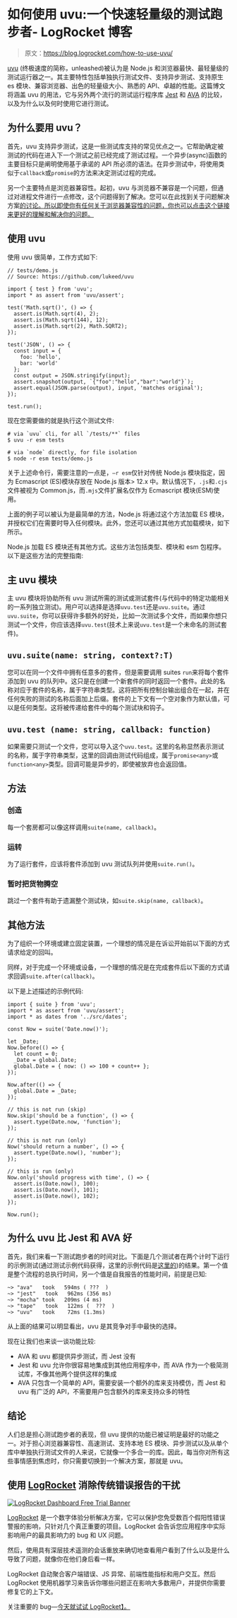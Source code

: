 # 如何使用 uvu:一个快速轻量级的测试跑步者- LogRocket 博客

> 原文：<https://blog.logrocket.com/how-to-use-uvu/>

[uvu](https://github.com/lukeed/uvu) (终极速度的简称，unleashed)被认为是 Node.js 和浏览器最快、最轻量级的测试运行器之一。其主要特性包括单独执行测试文件、支持异步测试、支持原生 es 模块、兼容浏览器、出色的轻量级大小、熟悉的 API、卓越的性能。这篇博文将涵盖 uvu 的用法，它与另外两个流行的测试运行程序库 [Jest](https://github.com/facebook/jest) 和 [AVA](https://github.com/avajs/ava) 的比较，以及为什么以及何时使用它进行测试。

## 为什么要用 uvu？

首先，uvu 支持异步测试，这是一些测试库支持的常见优点之一。它帮助确定被测试的代码在进入下一个测试之前已经完成了测试过程。一个异步(async)函数的主要目标只是阐明使用基于承诺的 API 所必须的语法。在异步测试中，将使用类似于`callback`或`promise`的方法来决定测试过程的完成。

另一个主要特点是浏览器兼容性。起初，uvu 与浏览器不兼容是一个问题，但通过对进程文件进行一点修改，这个问题得到了解决。您可以在此找到关于问题解决方案[的讨论。所以即使你有任何关于浏览器兼容性的问题，你也可以点击这个链接来更好的理解和解决你的问题。](https://github.com/lukeed/uvu/issues/37)

## 使用 uvu

使用 uvu 很简单，工作方式如下:

```
// tests/demo.js
// Source: https://github.com/lukeed/uvu

import { test } from 'uvu';
import * as assert from 'uvu/assert';

test('Math.sqrt()', () => {
  assert.is(Math.sqrt(4), 2);
  assert.is(Math.sqrt(144), 12);
  assert.is(Math.sqrt(2), Math.SQRT2);
});

test('JSON', () => {
  const input = {
    foo: 'hello',
    bar: 'world'
  };
  const output = JSON.stringify(input);
  assert.snapshot(output, `{"foo":"hello","bar":"world"}`);
  assert.equal(JSON.parse(output), input, 'matches original');
});

test.run();
```

现在您需要做的就是执行这个测试文件:

```
# via `uvu` cli, for all `/tests/**` files
$ uvu -r esm tests

# via `node` directly, for file isolation
$ node -r esm tests/demo.js
```

关于上述命令行，需要注意的一点是，`–r esm`仅针对传统 Node.js 模块指定，因为 Ecmascript (ES)模块存放在 Node.js 版本> 12.x 中。默认情况下，`.js`和`.cjs`文件被视为 Common.js，而`.mjs`文件扩展名仅作为 Ecmascript 模块(ESM)使用。

上面的例子可以被认为是最简单的方法，Node.js 将通过这个方法加载 ES 模块，并授权它们在需要时导入任何模块。此外，您还可以通过其他方式加载模块，如下所示。

Node.js 加载 ES 模块还有其他方式。这些方法包括类型、模块和 esm 包程序。以下是这些方法的完整指南:

## 主 uvu 模块

主 uvu 模块将协助所有 uvu 测试所需的测试或测试套件(与代码中的特定功能相关的一系列独立测试)。用户可以选择是选择`uvu.test`还是`uvu.suite`。通过`uvu.suite`，你可以获得许多额外的好处，比如一次测试多个文件，而如果你想只测试一个文件，你应该选择`uvu.test`(技术上来说`uvu.test`是一个未命名的测试套件)。

## `uvu.suite(name: string, context?:T)`

您可以在同一个文件中拥有任意多的套件，但是需要调用 suites `run`来将每个套件添加到 uvu 的队列中。这只是在创建一个新套件的同时返回一个套件。此处的名称对应于套件的名称，属于字符串类型。这将把所有控制台输出组合在一起，并在任何失败的测试的名称后面加上后缀。套件的上下文有一个空对象作为默认值，可以是任何类型。这将被传递给套件中的每个测试块和钩子。

## `uvu.test (name: string, callback: function)`

如果需要只测试一个文件，您可以导入这个`uvu.test`。这里的名称显然表示测试的名称，属于字符串类型，这里的回调由测试代码组成，属于`promise<any>`或`function<any>`类型。回调可能是异步的，即使被放弃也会返回值。

## 方法

### 创造

每一个套房都可以像这样调用`suite(name, callback)`。

### 运转

为了运行套件，应该将套件添加到 uvu 测试队列并使用`suite.run()`。

### 暂时把货物腾空

跳过一个套件有助于遗漏整个测试块，如`suite.skip(name, callback)`。

## 其他方法

为了组织一个环境或建立固定装置，一个理想的情况是在诉讼开始前以下面的方式请求给定的回叫。

同样，对于完成一个环境或设备，一个理想的情况是在完成套件后以下面的方式请求回调`suite.after(callback)`。

以下是上述描述的示例代码:

```
import { suite } from 'uvu';
import * as assert from 'uvu/assert';
import * as dates from '../src/dates';

const Now = suite('Date.now()');

let _Date;
Now.before(() => {
  let count = 0;
  _Date = global.Date;
  global.Date = { now: () => 100 + count++ };
});

Now.after(() => {
  global.Date = _Date;
});

// this is not run (skip)
Now.skip('should be a function', () => {
  assert.type(Date.now, 'function');
});

// this is not run (only)
Now('should return a number', () => {
  assert.type(Date.now(), 'number');
});

// this is run (only)
Now.only('should progress with time', () => {
  assert.is(Date.now(), 100);
  assert.is(Date.now(), 101);
  assert.is(Date.now(), 102);
});

Now.run();
```

## 为什么 uvu 比 Jest 和 AVA 好

首先，我们来看一下测试跑步者的时间对比。下面是几个测试者在两个计时下运行的示例测试(通过测试示例代码获得，这里的示例代码是[这里的](https://paper.dropbox.com/ep/redirect/external-link?url=https%3A%2F%2Fgithub.com%2Flukeed%2Fuvu%2Fcommit%2F538e441d665b8dd5b6b0678b51ba98e0706392d5&hmac=IT2Hiqx2JaEWHDS0x5GxsVSfHs7XH7DX%2BojOs6sKy7I%3D))的结果。第一个值是整个流程的总执行时间，另一个值是自我报告的性能时间，前提是已知:

```
~> "ava"   took   594ms ( ???  )
~> "jest"   took   962ms (356 ms)
~> "mocha" took   209ms (4 ms)
~> "tape"   took   122ms (  ???  )
~> "uvu"   took    72ms (1.3ms)
```

从上面的结果可以明显看出，uvu 是其竞争对手中最快的选择。

现在让我们也来谈一谈功能比较:

*   AVA 和 uvu 都提供异步测试，而 Jest 没有
*   Jest 和 uvu 允许你很容易地集成到其他应用程序中，而 AVA 作为一个极简测试库，不像其他两个提供这样的集成
*   AVA 只包含一个简单的 API，需要安装一个额外的库来支持模仿，而 Jest 和 uvu 有广泛的 API，不需要用户包含额外的库来支持众多的特性

## 结论

人们总是担心测试跑步者的表现，但 uvu 提供的功能已被证明是最好的功能之一。对于担心浏览器兼容性、高速测试、支持本地 ES 模块、异步测试以及从单个库中单独执行测试文件的人来说，它就像一个多合一的库。因此，每当你对所有这些事情感到焦虑时，你只需要切换到一个解决方案，那就是 uvu。

## 使用 [LogRocket](https://lp.logrocket.com/blg/signup) 消除传统错误报告的干扰

[![LogRocket Dashboard Free Trial Banner](img/d6f5a5dd739296c1dd7aab3d5e77eeb9.png)](https://lp.logrocket.com/blg/signup)

[LogRocket](https://lp.logrocket.com/blg/signup) 是一个数字体验分析解决方案，它可以保护您免受数百个假阳性错误警报的影响，只针对几个真正重要的项目。LogRocket 会告诉您应用程序中实际影响用户的最具影响力的 bug 和 UX 问题。

然后，使用具有深层技术遥测的会话重放来确切地查看用户看到了什么以及是什么导致了问题，就像你在他们身后看一样。

LogRocket 自动聚合客户端错误、JS 异常、前端性能指标和用户交互。然后 LogRocket 使用机器学习来告诉你哪些问题正在影响大多数用户，并提供你需要修复它的上下文。

关注重要的 bug—[今天就试试 LogRocket】。](https://lp.logrocket.com/blg/signup-issue-free)